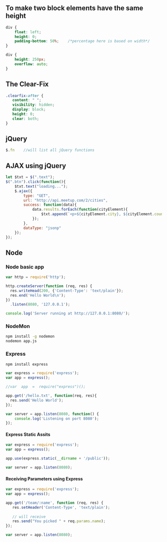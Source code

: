 
## To make two block elements have the same height

```css
div {
	float: left;
	height: 0;
	padding-bottom: 50%;	/*percentage here is based on width*/
}

div {
	height: 250px;
	overflow: auto;
}
```

## The Clear-Fix

```css
.clearfix:after {
   content: " "; 
   visibility: hidden;
   display: block;
   height: 0;
   clear: both;
}
```

## jQuery

```js
$.fn 	//will list all jQuery functions
```

## AJAX using jQuery

```js
let $txt = $(".text");
$(".btn").click(function(){
	$txt.text("loading...");
	$.ajax({
		type: "GET",
		url: "http://api.meetup.com/2/cities",
		success: function(data){
			data.results.forEach(function(cityElement){
				$txt.append(`<p>${cityElement.city}, ${cityElement.country}</p>`);
			});
		},
		dataType: "jsonp"
	});
});
```

## Node

### Node basic app

```js
var http = require('http');

http.createServer(function (req, res) {
  res.writeHead(200, {'Content-Type': 'text/plain'});
  res.end('Hello World\n');
})
  .listen(8080, '127.0.0.1');

console.log('Server running at http://127.0.0.1:8080/');
```
### NodeMon

```bash
npm install -g nodemon
nodemon app.js
```

### Express

```bash
npm install express
```

```js
var express = require('express');
var app = express();

//var  app  =  require("express")();

app.get('/hello.txt', function(req, res){
  res.send('Hello World');
});

var server = app.listen(8080, function() {
    console.log('Listening on port 8080');
});
```

#### Express Static Assits

```js
var express = require('express');
var app = express();

app.use(express.static(__dirname + '/public'));

var server = app.listen(8080);
```

#### Receiving Parameters using Express

```js
var express = require('express');
var app = express();

app.get('/team/:name', function (req, res) {
   res.setHeader('Content-Type', 'text/plain');
   
   // will receive 
   res.send("You picked " + req.params.name);
});

var server = app.listen(8080);
```
<!--stackedit_data:
eyJoaXN0b3J5IjpbLTY1MTQ5Mjc4MywtOTYwMjc4MTc5LDExOT
M3MDI0MzUsMTI1MTUwODM4OSw4ODMwMzUyNjgsLTExMjI4OTcw
NjksLTk3MDI4NzI3NywtODAxNzg4ODUwLC0xNjU5OTE0NjksMT
M1MTkwMzAwMyw4NzEzNTEwOTIsMTUzNjY5MTU3MiwtMzE4MTg0
Mjk4LC03OTg3NDk2NDQsNzQyODQzMTkzLC02MDAzMjcxNzNdfQ
==
-->